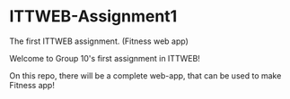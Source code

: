 # ITTWEB-Assignment1
The first ITTWEB assignment. (Fitness web app)

Welcome to Group 10's first assignment in ITTWEB!

On this repo, there will be a complete web-app, that can be used to make Fitness app!
